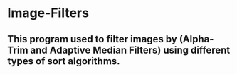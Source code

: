 # Image-Filters

## This program used to filter images by (Alpha-Trim and Adaptive Median Filters) using different types of sort algorithms.


